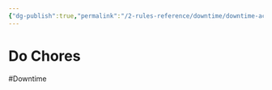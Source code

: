 ```yaml
---
{"dg-publish":true,"permalink":"/2-rules-reference/downtime/downtime-activities/do-chores/"}
---
```


# Do Chores
#Downtime 

